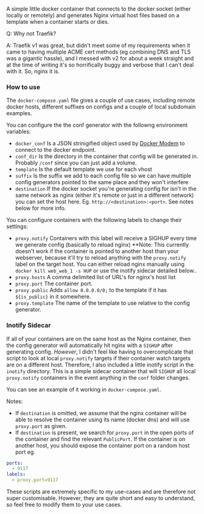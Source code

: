 A simple little docker container that connects to the docker socket (either locally or remotely) and generates Nginx virtual host files based on a template when a container starts or dies.

Q: Why not Traefik?

A: Traefik v1 was great, but didn't meet some of my requirements when it came to having multiple ACME cert methods (eg combining DNS and TLS was a gigantic hassle), and I messed with v2 for about a week straight and at the time of writing it's so horrifically buggy and verbose that I can't deal with it. So, nginx it is.

### How to use
The `docker-compose.yaml` file gives a couple of use cases, including remote docker hosts, different suffixes on configs and a couple of local subdomain examples.

You can configure the the conf generator with the followng environment variables:

* `docker_conf` Is a JSON strinigified object used by [Docker Modem](https://www.npmjs.com/package/docker-modem) to connect to the docker endpoint.
* `conf_dir` Is the directory in the container that config will be generated in. Probably `/conf` since you can just add a volume.
* `template` Is the default template we use for each vhost
* `suffix` Is the suffix we add to each config file so we can have multiple config generators pointed to the same place and they won't interfere
* `destination` If the docker socket you're generating config for isn't in the same network as nginx (either it's remote or just in a different network) you can set the host here. Eg. `http://<destination>:<port>`. See notes below for more info.

You can configure containers with the following labels to change their settings:

* `proxy.notify` Containers with this label will receive a SIGHUP every time we generate config (basically to reload nginx) **Note: This currently doesn't work if the container is pointed to another host than your webserver, because it'll try to reload anything with the `proxy.notify` label on the target host. You can either reload nginx manually using `docker kill web_web_1 -s HUP` or use the inotify sidecar detailed below..
* `proxy.hosts` A comma delimited list of URL's for nginx's host list
* `proxy.port` The container port.
* `proxy.public` Adds `allow 0.0.0.0/0;` to the template if it has `${is_public}` in it somewhere.
* `proxy.template` The name of the template to use relative to the config generator.

### Inotify Sidecar
If all of your containers are on the same host as the Nginx container, then the config generator will automatically hit nginx with a `SIGHUP` after generating config. _However_, I didn't feel like having to overcomplicate that script to look at local `proxy.notify` targets if their container watch targets are on a different host. Therefore, I also included a little inotify script in the `inotify` directory. This is a simple sidecar container that will `SIGHUP` all local `proxy.notify` containers in the event anything in the `conf` folder changes.

You can see an example of it working in `docker-compose.yaml`.

Notes:
* If `destination` is omitted, we assume that the nginx container will be able to resolve the container using its name (docker dns) and will use `proxy.port` as given.
* If `destination` is present, we search for `proxy.port` in the open ports of the container and find the relevant `PublicPort`. If the container is on another host, you should expose the container port on a random host port eg.
```yaml
ports:
  - 9117
labels:
  - proxy.port=9117
```

These scripts are extremely specific to my use-cases and are therefore not super customisable. However, they are quite short and easy to understand, so feel free to modify them to your use cases.
